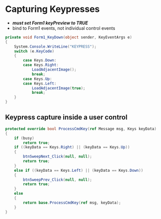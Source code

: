 # Capturing Keypresses
* ***must set Form1 keyPreview to TRUE***
* bind to Form1 events, not individual control events

```cs
private void Form1_KeyDown(object sender, KeyEventArgs e)
{
    System.Console.WriteLine("KEYPRESS");
    switch (e.KeyCode)
    {
        case Keys.Down:
        case Keys.Right:
            LoadAdjacentImage();
            break;
        case Keys.Up:
        case Keys.Left:
            LoadAdjacentImage(true);
            break;
    }
}
```

## Keypress capture inside a user control
```cs
protected override bool ProcessCmdKey(ref Message msg, Keys keyData)
{
    if (busy)
        return true;
    if ((keyData == Keys.Right) || (keyData == Keys.Up))
    {
        btnSweepNext_Click(null, null);
        return true;
    }
    else if ((keyData == Keys.Left) || (keyData == Keys.Down))
    {
        btnSweepPrev_Click(null, null);
        return true;
    }
    else
    {
        return base.ProcessCmdKey(ref msg, keyData);
    }
}
```
